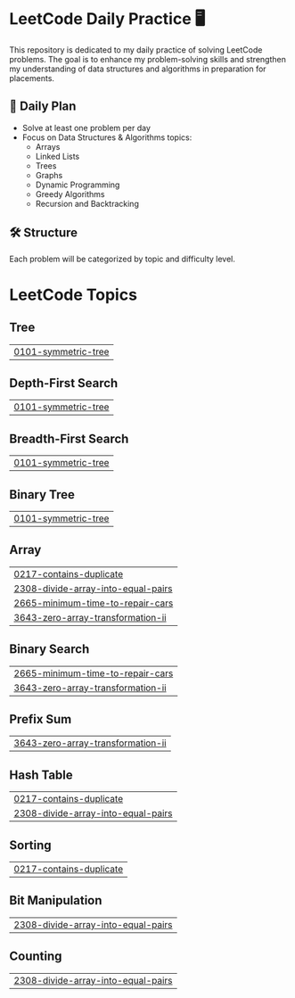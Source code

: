 # LeetCode Daily Practice 🖥️  

This repository is dedicated to my daily practice of solving LeetCode problems. The goal is to enhance my problem-solving skills and strengthen my understanding of data structures and algorithms in preparation for placements.  

## 📅 Daily Plan  
- Solve at least one problem per day  
- Focus on Data Structures & Algorithms topics:  
  - Arrays  
  - Linked Lists  
  - Trees  
  - Graphs  
  - Dynamic Programming  
  - Greedy Algorithms  
  - Recursion and Backtracking  

## 🛠️ Structure  
Each problem will be categorized by topic and difficulty level.  

<!---LeetCode Topics Start-->
# LeetCode Topics
## Tree
|  |
| ------- |
| [0101-symmetric-tree](https://github.com/sahbaj31/Leetcode-Practice/tree/master/0101-symmetric-tree) |
## Depth-First Search
|  |
| ------- |
| [0101-symmetric-tree](https://github.com/sahbaj31/Leetcode-Practice/tree/master/0101-symmetric-tree) |
## Breadth-First Search
|  |
| ------- |
| [0101-symmetric-tree](https://github.com/sahbaj31/Leetcode-Practice/tree/master/0101-symmetric-tree) |
## Binary Tree
|  |
| ------- |
| [0101-symmetric-tree](https://github.com/sahbaj31/Leetcode-Practice/tree/master/0101-symmetric-tree) |
## Array
|  |
| ------- |
| [0217-contains-duplicate](https://github.com/sahbaj31/Leetcode-Practice/tree/master/0217-contains-duplicate) |
| [2308-divide-array-into-equal-pairs](https://github.com/sahbaj31/Leetcode-Practice/tree/master/2308-divide-array-into-equal-pairs) |
| [2665-minimum-time-to-repair-cars](https://github.com/sahbaj31/Leetcode-Practice/tree/master/2665-minimum-time-to-repair-cars) |
| [3643-zero-array-transformation-ii](https://github.com/sahbaj31/Leetcode-Practice/tree/master/3643-zero-array-transformation-ii) |
## Binary Search
|  |
| ------- |
| [2665-minimum-time-to-repair-cars](https://github.com/sahbaj31/Leetcode-Practice/tree/master/2665-minimum-time-to-repair-cars) |
| [3643-zero-array-transformation-ii](https://github.com/sahbaj31/Leetcode-Practice/tree/master/3643-zero-array-transformation-ii) |
## Prefix Sum
|  |
| ------- |
| [3643-zero-array-transformation-ii](https://github.com/sahbaj31/Leetcode-Practice/tree/master/3643-zero-array-transformation-ii) |
## Hash Table
|  |
| ------- |
| [0217-contains-duplicate](https://github.com/sahbaj31/Leetcode-Practice/tree/master/0217-contains-duplicate) |
| [2308-divide-array-into-equal-pairs](https://github.com/sahbaj31/Leetcode-Practice/tree/master/2308-divide-array-into-equal-pairs) |
## Sorting
|  |
| ------- |
| [0217-contains-duplicate](https://github.com/sahbaj31/Leetcode-Practice/tree/master/0217-contains-duplicate) |
## Bit Manipulation
|  |
| ------- |
| [2308-divide-array-into-equal-pairs](https://github.com/sahbaj31/Leetcode-Practice/tree/master/2308-divide-array-into-equal-pairs) |
## Counting
|  |
| ------- |
| [2308-divide-array-into-equal-pairs](https://github.com/sahbaj31/Leetcode-Practice/tree/master/2308-divide-array-into-equal-pairs) |
<!---LeetCode Topics End-->